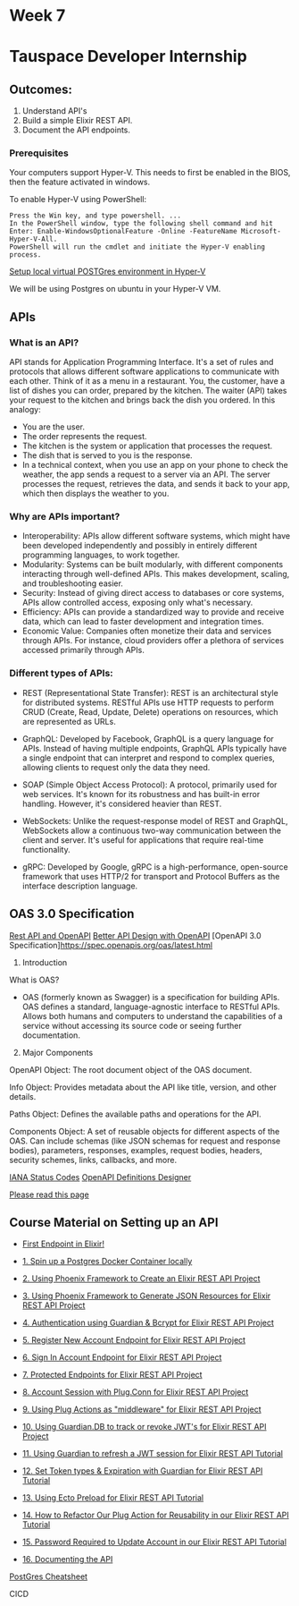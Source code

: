 # Week 7
# Tauspace Developer Internship 

## Outcomes:
1. Understand API's
2. Build a simple Elixir REST API.
3. Document the API endpoints.

### Prerequisites

Your computers support Hyper-V.
This needs to first be enabled in the BIOS, then the feature activated in windows.

To enable Hyper-V using PowerShell:
```
Press the Win key, and type powershell. ...
In the PowerShell window, type the following shell command and hit Enter: Enable-WindowsOptionalFeature -Online -FeatureName Microsoft-Hyper-V-All.
PowerShell will run the cmdlet and initiate the Hyper-V enabling process.
```
[Setup local virtual POSTGres environment in Hyper-V](https://us.ovhcloud.com/community/tutorials/how-to-install-pg-ubuntu/)

We will be using Postgres on ubuntu in your Hyper-V VM.

## APIs

### What is an API?

API stands for Application Programming Interface. It's a set of rules and protocols that allows different software applications to communicate with each other. Think of it as a menu in a restaurant. You, the customer, have a list of dishes you can order, prepared by the kitchen. The waiter (API) takes your request to the kitchen and brings back the dish you ordered. In this analogy:
- You are the user.
- The order represents the request.
- The kitchen is the system or application that processes the request.
- The dish that is served to you is the response.
- In a technical context, when you use an app on your phone to check the weather, the app sends a request to a server via an API. The server processes the request, retrieves the data, and sends it back to your app, which then displays the weather to you.

### Why are APIs important?

* Interoperability: APIs allow different software systems, which might have been developed independently and possibly in entirely different programming languages, to work together.
* Modularity: Systems can be built modularly, with different components interacting through well-defined APIs. This makes development, scaling, and troubleshooting easier.
* Security: Instead of giving direct access to databases or core systems, APIs allow controlled access, exposing only what's necessary.
* Efficiency: APIs can provide a standardized way to provide and receive data, which can lead to faster development and integration times.
* Economic Value: Companies often monetize their data and services through APIs. For instance, cloud providers offer a plethora of services accessed primarily through APIs.

### Different types of APIs:
* REST (Representational State Transfer): REST is an architectural style for distributed systems. RESTful APIs use HTTP requests to perform CRUD (Create, Read, Update, Delete) operations on resources, which are represented as URLs.

* GraphQL: Developed by Facebook, GraphQL is a query language for APIs. Instead of having multiple endpoints, GraphQL APIs typically have a single endpoint that can interpret and respond to complex queries, allowing clients to request only the data they need.

* SOAP (Simple Object Access Protocol): A protocol, primarily used for web services. It's known for its robustness and has built-in error handling. However, it's considered heavier than REST.

* WebSockets: Unlike the request-response model of REST and GraphQL, WebSockets allow a continuous two-way communication between the client and server. It's useful for applications that require real-time functionality.

* gRPC: Developed by Google, gRPC is a high-performance, open-source framework that uses HTTP/2 for transport and Protocol Buffers as the interface description language.

## OAS 3.0 Specification

[Rest API and OpenAPI](https://www.youtube.com/watch?v=pRS9LRBgjYg&pp=ygUHb3BlbmFwaQ%3D%3D)
[Better API Design with OpenAPI](https://www.youtube.com/watch?v=uBs6dfUgxcI&pp=ygUHb3BlbmFwaQ%3D%3D)
[OpenAPI 3.0 Specification]https://spec.openapis.org/oas/latest.html

1. Introduction

What is OAS?
- OAS (formerly known as Swagger) is a specification for building APIs. OAS defines a standard, language-agnostic interface to RESTful APIs.
Allows both humans and computers to understand the capabilities of a service without accessing its source code or seeing further documentation.

2. Major Components

OpenAPI Object: The root document object of the OAS document.

Info Object: Provides metadata about the API like title, version, and other details.

Paths Object: Defines the available paths and operations for the API.

Components Object: A set of reusable objects for different aspects of the OAS. Can include schemas (like JSON schemas for request and response bodies), parameters, responses, examples, request bodies, headers, security schemes, links, callbacks, and more.

[IANA Status Codes](https://www.iana.org/assignments/http-status-codes/http-status-codes.xhtml)
[OpenAPI Definitions Designer](https://openapidesigner.com/)



[Please read this page](https://blog.logrocket.com/build-rest-api-elixir-phoenix/)


## Course Material on Setting up an API

* [First Endpoint in Elixir!](https://www.youtube.com/watch?v=UgQTcvdbccA)

* [1. Spin up a Postgres Docker Container locally](https://www.youtube.com/watch?v=LGY_eILc8Ks)

* [2. Using Phoenix Framework to Create an Elixir REST API Project](https://www.youtube.com/watch?v=s3WNCjN4Pes)

* [3. Using Phoenix Framework to Generate JSON Resources for Elixir REST API Project](https://www.youtube.com/watch?v=DRsKmU3Sytw)

* [4. Authentication using Guardian & Bcrypt for Elixir REST API Project](https://www.youtube.com/watch?v=4_CuT8oP5Ss)

* [5. Register New Account Endpoint for Elixir REST API Project](https://www.youtube.com/watch?v=FPEZSJTNbks)

* [6. Sign In Account Endpoint for Elixir REST API Project](https://www.youtube.com/watch?v=beW3yscX3ww)

* [7. Protected Endpoints for Elixir REST API Project](https://www.youtube.com/watch?v=58o66XhsWj8)

* [8. Account Session with Plug.Conn for Elixir REST API Project](https://www.youtube.com/watch?v=XVeCkV8KBuU)

* [9. Using Plug Actions as "middleware" for Elixir REST API Project](https://www.youtube.com/watch?v=1waMFH8I_cc)

* [10. Using Guardian.DB to track or revoke JWT's for Elixir REST API Project](https://www.youtube.com/watch?v=RTM_Mwbo3C8)

* [11. Using Guardian to refresh a JWT session for Elixir REST API Tutorial](https://www.youtube.com/watch?v=fIulOxYWUJY)

* [12. Set Token types & Expiration with Guardian for Elixir REST API Tutorial](https://www.youtube.com/watch?v=FTpRJ-YOKM8)

* [13. Using Ecto Preload for Elixir REST API Tutorial](https://www.youtube.com/watch?v=2J2ZlJO9kq4)

* [14. How to Refactor Our Plug Action for Reusability in our Elixir REST API Tutorial](https://www.youtube.com/watch?v=QPeq4IWIRPI)

* [15. Password Required to Update Account in our Elixir REST API Tutorial](https://www.youtube.com/watch?v=hmQ2K6dvqXk)

* [16. Documenting the API](www.google.co.za)


[PostGres Cheatsheet](https://postgrescheatsheet.com)

CICD
